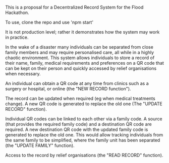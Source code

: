 This is a proposal for a Decentralized Record System for the Flood Hackathon.

To use, clone the repo and use 'npm start'

It is not production level; rather it demonstrates how the system may work in practice.

In the wake of a disaster many individuals can be separated from close family members and may require personalised care, all while in a highly chaotic environment. This system allows individuals to store a record of their name, family, medical requirements and preferences on a QR code that can be kept on their person and quickly accessed by relief organisations when necessary.

An individual can obtain a QR code at any time from clinics such as a surgery or hospital, or online (the "NEW RECORD function").

The record can be updated when required (eg when medical treatments change). A new QR code is generated to replace the old one (The "UPDATE RECORD" function).

Individual QR codes can be linked to each other via a family code. A source (that provides the required family code) and a destination QR code are required. A new destination QR code with the updated family code is generated to replace the old one. This would allow tracking individuals from the same family to be simplified, where the family unit has been separated (the "UPDATE FAMILY" function).

Access to the record by relief organisations (the "READ RECORD" function).






